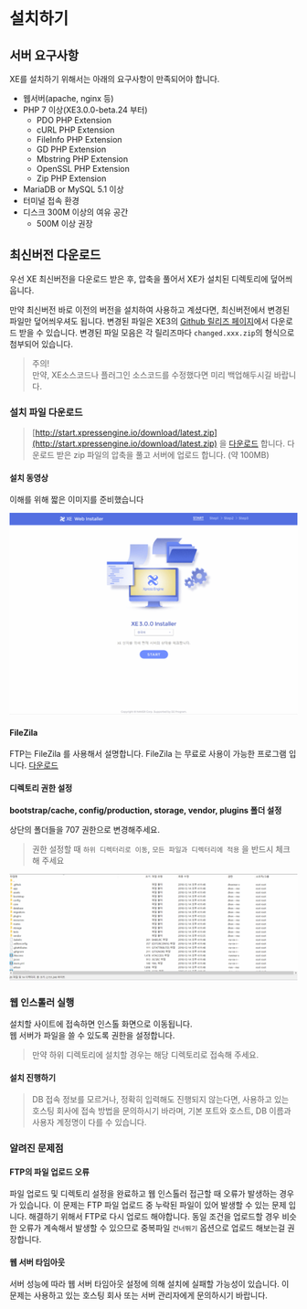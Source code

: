 
# 설치하기

## 서버 요구사항

XE를 설치하기 위해서는 아래의 요구사항이 만족되어야 합니다.
* 웹서버\(apache, nginx 등\)
* PHP 7 이상\(XE3.0.0-beta.24 부터\) 
  * PDO PHP Extension
  * cURL PHP Extension
  * FileInfo PHP Extension
  * GD PHP Extension
  * Mbstring PHP Extension
  * OpenSSL PHP Extension
  * Zip PHP Extension
* MariaDB or MySQL 5.1 이상
* 터미널 접속 환경
* 디스크 300M 이상의 여유 공간
  * 500M 이상 권장
  
  
## 최신버전 다운로드

우선 XE 최신버전을 다운로드 받은 후, 압축을 풀어서 XE가 설치된 디렉토리에 덮어씌웁니다.

만약 최신버전 바로 이전의 버전을 설치하여 사용하고 계셨다면, 최신버전에서 변경된 파일만 덮어씌우셔도 됩니다. 변경된 파일은 XE3의 [Github 릴리즈 페이지](https://github.com/xpressengine/xpressengine/releases)에서 다운로드 받을 수 있습니다. 변경된 파일 모음은 각 릴리즈마다 `changed.xxx.zip`의 형식으로 첨부되어 있습니다.

> 주의!  
만약, XE소스코드나 플러그인 소스코드를 수정했다면 미리 백업해두시길 바랍니다.

### 설치 파일 다운로드

> [http://start.xpressengine.io/download/latest.zip](http://start.xpressengine.io/download/latest.zip) 을 [다운로드](http://start.xpressengine.io/download/latest.zip) 합니다.
 다운로드 받은 zip 파일의 압축을 풀고 서버에 업로드 합니다. \(약 100MB\)

#### 설치 동영상

이해를 위해 짧은 이미지를 준비했습니다

![&#xC124;&#xCE58;&#xB97C; &#xC704;&#xD55C; &#xBAA8;&#xB4E0; &#xB2E8;&#xACC4;&#xB97C; &#xB2F4;&#xACE0; &#xC788;&#xC2B5;&#xB2C8;&#xB2E4;. ](../.gitbook/assets/install_xe.gif)

#### FileZila

FTP는 FileZila 를 사용해서 설명합니다. FileZila 는 무료로 사용이 가능한 프로그램 입니다. [다운로드](https://filezilla-project.org/download.php?type=client)

#### 디렉토리 권한 설정

**bootstrap/cache, config/production, storage, vendor, plugins 폴더 설정**

상단의 폴더들을 707 권한으로 변경해주세요.

> 권한 설정할 때 `하위 디렉터리로 이동`, `모든 파일과 디렉터리에 적용` 을 반드시 체크해 주세요

![&#xC6D0;&#xD65C;&#xD55C; &#xC124;&#xCE58; &amp; &#xC6B4;&#xC601;&#xC744; &#xC704;&#xD55C; &#xD55C; &#xAC78;&#xC74C;! &#xC78A;&#xC9C0;&#xB9C8;&#xC138;&#xC694; :\)](../.gitbook/assets/permission.gif)

### 웹 인스톨러 실행

설치할 사이트에 접속하면 인스톨 화면으로 이동됩니다.  
웹 서버가 파일을 쓸 수 있도록 권한을 설정합니다.

> 만약 하위 디렉토리에 설치할 경우는 해당 디렉토리로 접속해 주세요.

#### 설치 진행하기

> DB 접속 정보를 모르거나, 정확히 입력해도 진행되지 않는다면, 사용하고 있는 호스팅 회사에 접속 방법을 문의하시기 바라며, 기본 포트와 호스트, DB 이름과 사용자 계정명이 다를 수 있습니다. 


### 알려진 문제점

#### FTP의 파일 업로드 오류

파일 업로드 및 디렉토리 설정을 완료하고 웹 인스톨러 접근할 때 오류가 발생하는 경우가 있습니다. 이 문제는 FTP 파일 업로드 중 누락된 파일이 있어 발생할 수 있는 문제 입니다. 해결하기 위해서 FTP로 다시 업로드 해야합니다. 동일 조건을 업로드할 경우 비슷한 오류가 계속해서 발생할 수 있으므로 중복파일 `건너뛰기` 옵션으로 업로드 해보는걸 권장합니다.

#### 웹 서버 타임아웃

서버 성능에 따라 웹 서버 타임아웃 설정에 의해 설치에 실패할 가능성이 있습니다. 이 문제는 사용하고 있는 호스팅 회사 또는 서버 관리자에게 문의하시기 바랍니다.


